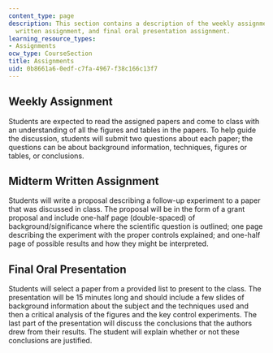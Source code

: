 ```yaml
---
content_type: page
description: This section contains a description of the weekly assignments, midterm
  written assignment, and final oral presentation assignment.
learning_resource_types:
- Assignments
ocw_type: CourseSection
title: Assignments
uid: 0b8661a6-0edf-c7fa-4967-f38c166c13f7
---
```


Weekly Assignment
-----------------

Students are expected to read the assigned papers and come to class with an understanding of all the figures and tables in the papers. To help guide the discussion, students will submit two questions about each paper; the questions can be about background information, techniques, figures or tables, or conclusions.

Midterm Written Assignment
--------------------------

Students will write a proposal describing a follow-up experiment to a paper that was discussed in class. The proposal will be in the form of a grant proposal and include one-half page (double-spaced) of background/significance where the scientific question is outlined; one page describing the experiment with the proper controls explained; and one-half page of possible results and how they might be interpreted.

Final Oral Presentation
-----------------------

Students will select a paper from a provided list to present to the class. The presentation will be 15 minutes long and should include a few slides of background information about the subject and the techniques used and then a critical analysis of the figures and the key control experiments. The last part of the presentation will discuss the conclusions that the authors drew from their results. The student will explain whether or not these conclusions are justified.